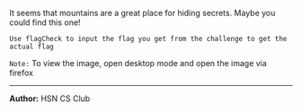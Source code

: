 It seems that mountains are a great place for hiding secrets. Maybe you could find this one!

`Use flagCheck to input the flag you get from the challenge to get the actual flag`

``Note:`` To view the image, open desktop mode and open the image via firefox

---
**Author:** HSN CS Club
